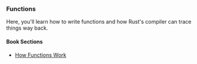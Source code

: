 ### Functions

Here, you'll learn how to write functions and how Rust's compiler can trace things way back.

#### Book Sections

- [How Functions Work](https://doc.rust-lang.org/book/ch03-03-how-functions-work.html)
